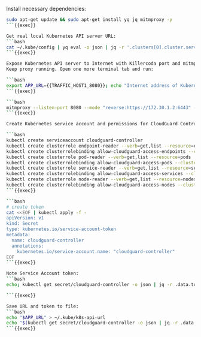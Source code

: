 
Install necessary dependencies:

```bash
sudo apt-get update && sudo apt-get install yq jq mitmproxy -y
```{{exec}}

Get real local Kubernetes API server URL:
```bash
cat ~/.kube/config | yq eval -o json | jq -r '.clusters[0].cluster.server'
```{{exec}}

Expose Kubernetes API server to Internet with Killercoda port and mitmproxy. 
Keep proxy running. Open one more terminal tab and run:

```bash
export APP_URL={{TRAFFIC_HOST1_8080}}; echo "Internet address of Kubernetes API is $APP_URL - take note"; read -p "Press enter to continue"
```{{exec}}

```bash
mitmproxy --listen-port 8080 --mode "reverse:https://172.30.1.2:6443" --ssl-insecure
```{{exec}}

Create Kubernetes service account and permissions for CloudGuard Controller to access Kubernetes API:

```bash
kubectl create serviceaccount cloudguard-controller
kubectl create clusterrole endpoint-reader --verb=get,list --resource=endpoints
kubectl create clusterrolebinding allow-cloudguard-access-endpoints --clusterrole=endpoint-reader --serviceaccount=default:cloudguard-controller
kubectl create clusterrole pod-reader --verb=get,list --resource=pods
kubectl create clusterrolebinding allow-cloudguard-access-pods --clusterrole=pod-reader --serviceaccount=default:cloudguard-controller
kubectl create clusterrole service-reader --verb=get,list --resource=services
kubectl create clusterrolebinding allow-cloudguard-access-services --clusterrole=service-reader --serviceaccount=default:cloudguard-controller
kubectl create clusterrole node-reader --verb=get,list --resource=nodes
kubectl create clusterrolebinding allow-cloudguard-access-nodes --clusterrole=node-reader --serviceaccount=default:cloudguard-controller
```{{exec}}

```bash
# create token
cat <<EOF | kubectl apply -f -
apiVersion: v1
kind: Secret
type: kubernetes.io/service-account-token
metadata:
  name: cloudguard-controller
  annotations:
    kubernetes.io/service-account.name: "cloudguard-controller"
EOF
```{{exec}}

Note Service Account token:
```bash
echo; kubectl get secret/cloudguard-controller -o json | jq -r .data.token | base64 -d ; echo; echo

```{{exec}}

Save URL and token to file:
```bash
echo "$APP_URL" > ~/.kube/k8s-api-url
echo "$(kubectl get secret/cloudguard-controller -o json | jq -r .data.token | base64 -d)" > ~/.kube/k8s-api-token
```{{exec}}

